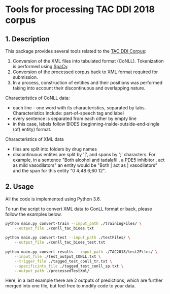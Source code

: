 # Tools for processing TAC DDI 2018 corpus

## 1. Description

This package provides several tools related to the [TAC DDI Corpus](https://bionlp.nlm.nih.gov/tac2018druginteractions/):
1. Conversion of the XML files into tabulated format (CoNLL). Tokenization is performed using [SpaCy](https://spacy.io/api/tokenizer).
2. Conversion of the processed corpus back to XML format required for submission. 
3. In a process, construction of entities and their positions was performed taking into account their discontinuous and overlapping nature.

Characteristics of CoNLL data:
- each line - one word with its characteristics, separated by tabs. Characteristics include: part-of-speech tag and label
- every sentence is separated from each other by empty line
- in this case, labels follow BIOES (beginning-inside-outside-end-single (of) entity) format. 

Characteristics of XML data
- files are split into folders by drug names
- discontinuous entites are split by '|', and spans by ';' characters. For example, in a sentence "Both alcohol and tadalafil , a PDE5 inhibitor , act as mild vasodilators" an entity would be "Both | act as | vasodilators" and the span for this entity "0 4;48 6;60 12".

## 2. Usage

All the code is implemented using Python 3.6. 

To run the script to convert XML data to ConLL format or back, please follow the examples below.
```bash
python main.py convert-train --input_path ./trainingFiles/ \
    --output_file ./conll_tac_bioes.txt 
    
python main.py convert-test --input_path ./testFiles/ \
    --output_file ./conll_tac_bioes_test.txt
    
python main.py convert-results --input_path ./TAC2018/test2Files/ \
    --input_file ./test_output_CONLL.txt \
    --trigger_file ./tagged_test_conll_tr.txt \
    --specificints_file ./tagged_test_conll_sp.txt \
    --output_path ./processedTestXml/
```

Here, in a last example there are 2 outputs of predictions, which are further merged into one file, but feel free to modify code 
to your data.
